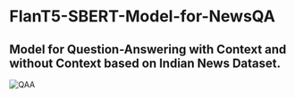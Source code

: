 # FlanT5-SBERT-Model-for-NewsQA

## Model for Question-Answering with Context and without Context based on Indian News Dataset.

![QAA](https://github.com/ambideXtrous9/FlanT5-SBERT-Model-for-NewsQA/assets/31372586/b81f0fba-f062-4b83-aaed-956c9b1133f8)
